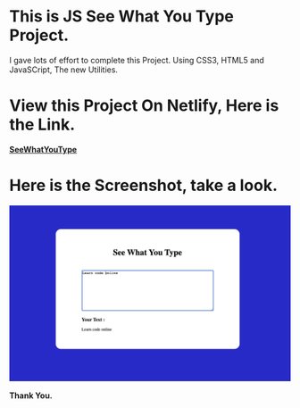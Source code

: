 # This is JS See What You Type Project.

I gave lots of effort to complete this Project. Using CSS3, HTML5 and JavaSCript, The new Utilities.

# View this Project On Netlify, Here is the Link.

**[SeeWhatYouType](https://seewhatyoutype.netlify.app/)**

# Here is the Screenshot, take a look.

![Project-7](./Image/See_What_You_Type.png)

**Thank You.**
